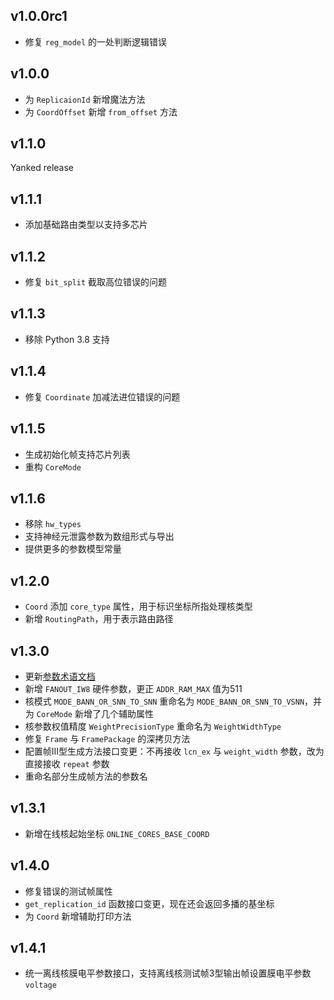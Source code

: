 ## v1.0.0rc1

- 修复 `reg_model` 的一处判断逻辑错误

## v1.0.0

- 为 `ReplicaionId` 新增魔法方法
- 为 `CoordOffset` 新增 `from_offset` 方法

## v1.1.0

Yanked release

## v1.1.1

- 添加基础路由类型以支持多芯片

## v1.1.2

- 修复 `bit_split` 截取高位错误的问题

## v1.1.3

- 移除 Python 3.8 支持

## v1.1.4

- 修复 `Coordinate` 加减法进位错误的问题

## v1.1.5

- 生成初始化帧支持芯片列表
- 重构 `CoreMode`

## v1.1.6

- 移除 `hw_types`
- 支持神经元泄露参数为数组形式与导出
- 提供更多的参数模型常量

## v1.2.0

- `Coord` 添加 `core_type` 属性，用于标识坐标所指处理核类型
- 新增 `RoutingPath`，用于表示路由路径

## v1.3.0

- 更新[参数术语文档](docs/Table-of-Terms.md)
- 新增 `FANOUT_IW8` 硬件参数，更正 `ADDR_RAM_MAX` 值为511
- 核模式 `MODE_BANN_OR_SNN_TO_SNN` 重命名为 `MODE_BANN_OR_SNN_TO_VSNN`，并为 `CoreMode` 新增了几个辅助属性
- 核参数权值精度 `WeightPrecisionType` 重命名为 `WeightWidthType`
- 修复 `Frame` 与 `FramePackage` 的深拷贝方法
- 配置帧III型生成方法接口变更：不再接收 `lcn_ex` 与 `weight_width` 参数，改为直接接收 `repeat` 参数
- 重命名部分生成帧方法的参数名

## v1.3.1

- 新增在线核起始坐标 `ONLINE_CORES_BASE_COORD`

## v1.4.0

- 修复错误的测试帧属性
- `get_replication_id` 函数接口变更，现在还会返回多播的基坐标
- 为 `Coord` 新增辅助打印方法

## v1.4.1

- 统一离线核膜电平参数接口，支持离线核测试帧3型输出帧设置膜电平参数 `voltage`
